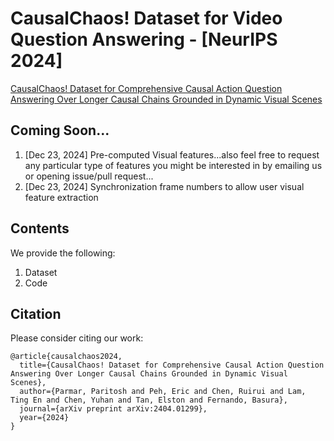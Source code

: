 # CausalChaos! Dataset for Video Question Answering - [NeurIPS 2024]
[CausalChaos! Dataset for Comprehensive Causal Action Question Answering Over Longer Causal Chains Grounded in Dynamic Visual Scenes](https://arxiv.org/abs/2404.01299)

## Coming Soon...
1. [Dec 23, 2024] Pre-computed Visual features...also feel free to request any particular type of features you might be interested in by emailing us or opening issue/pull request...
2. [Dec 23, 2024] Synchronization frame numbers to allow user visual feature extraction
   
## Contents
We provide the following:
1. Dataset
2. Code


## Citation
Please consider citing our work:
```
@article{causalchaos2024,
  title={CausalChaos! Dataset for Comprehensive Causal Action Question Answering Over Longer Causal Chains Grounded in Dynamic Visual Scenes},
  author={Parmar, Paritosh and Peh, Eric and Chen, Ruirui and Lam, Ting En and Chen, Yuhan and Tan, Elston and Fernando, Basura},
  journal={arXiv preprint arXiv:2404.01299},
  year={2024}
}
```
